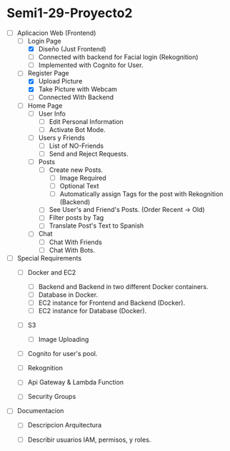 # Semi1-29-Proyecto2

- [ ] Aplicacion Web (Frontend)
	- [ ] Login Page
    	- [x] Diseño (Just Frontend)
        - [ ] Connected with backend for Facial login (Rekognition)
        - [ ] Implemented with Cognito for User.
	- [ ] Register Page
		- [x] Upload Picture
        - [x] Take Picture with Webcam
        - [ ] Connected With Backend
	- [ ] Home Page
		- [ ] User Info
            - [ ] Edit Personal Information
            - [ ] Activate Bot Mode.
        - [ ] Users y Friends
            - [ ] List of NO-Friends
            - [ ] Send and Reject Requests.
        - [ ] Posts
            - [ ] Create new Posts.
                - [ ] Image Required
                - [ ] Optional Text
                - [ ] Automatically assign Tags for the post with Rekognition (Backend)
            - [ ] See User's and Friend's Posts. (Order Recent -> Old)
            - [ ] Filter posts by Tag
            - [ ] Translate Post's Text to Spanish
        - [ ] Chat
            - [ ] Chat With Friends
            - [ ] Chat With Bots.

- [ ] Special Requirements
	- [ ] Docker and EC2
        - [ ] Backend and Backend in two different Docker containers.
        - [ ] Database in Docker.
        - [ ] EC2 instance for Frontend and Backend (Docker).
        - [ ] EC2 instance for Database (Docker).
    - [ ] S3
        - [ ] Image Uploading
    - [ ] Cognito for user's pool.
    - [ ] Rekognition 
    - [ ] Api Gateway & Lambda Function
    - [ ] Security Groups
    

- [ ] Documentacion
	- [ ] Descripcion Arquitectura
	- [ ] Describir usuarios IAM, permisos, y roles.

